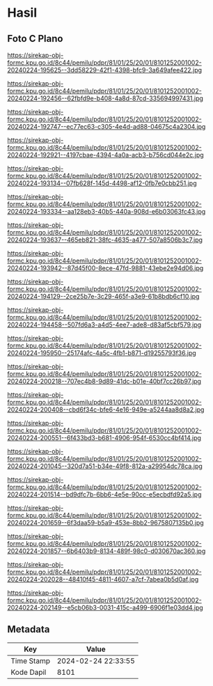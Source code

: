 # Hasil

## Foto C Plano

https://sirekap-obj-formc.kpu.go.id/8c44/pemilu/pdpr/81/01/25/20/01/8101252001002-20240224-195625--3dd58229-42f1-4398-bfc9-3a649afee422.jpg

https://sirekap-obj-formc.kpu.go.id/8c44/pemilu/pdpr/81/01/25/20/01/8101252001002-20240224-192456--62fbfd9e-b408-4a8d-87cd-335694997431.jpg

https://sirekap-obj-formc.kpu.go.id/8c44/pemilu/pdpr/81/01/25/20/01/8101252001002-20240224-192747--ec77ec63-c305-4e4d-ad88-04675c4a2304.jpg

https://sirekap-obj-formc.kpu.go.id/8c44/pemilu/pdpr/81/01/25/20/01/8101252001002-20240224-192921--4197cbae-4394-4a0a-acb3-b756cd044e2c.jpg

https://sirekap-obj-formc.kpu.go.id/8c44/pemilu/pdpr/81/01/25/20/01/8101252001002-20240224-193134--07fb628f-145d-4498-af12-0fb7e0cbb251.jpg

https://sirekap-obj-formc.kpu.go.id/8c44/pemilu/pdpr/81/01/25/20/01/8101252001002-20240224-193334--aa128eb3-40b5-440a-908d-e6b03063fc43.jpg

https://sirekap-obj-formc.kpu.go.id/8c44/pemilu/pdpr/81/01/25/20/01/8101252001002-20240224-193637--465eb821-38fc-4635-a477-507a8506b3c7.jpg

https://sirekap-obj-formc.kpu.go.id/8c44/pemilu/pdpr/81/01/25/20/01/8101252001002-20240224-193942--87d45f00-8ece-47fd-9881-43ebe2e94d06.jpg

https://sirekap-obj-formc.kpu.go.id/8c44/pemilu/pdpr/81/01/25/20/01/8101252001002-20240224-194129--2ce25b7e-3c29-465f-a3e9-61b8bdb6cf10.jpg

https://sirekap-obj-formc.kpu.go.id/8c44/pemilu/pdpr/81/01/25/20/01/8101252001002-20240224-194458--507fd6a3-a4d5-4ee7-ade8-d83af5cbf579.jpg

https://sirekap-obj-formc.kpu.go.id/8c44/pemilu/pdpr/81/01/25/20/01/8101252001002-20240224-195950--25174afc-4a5c-4fb1-b871-d19255793f36.jpg

https://sirekap-obj-formc.kpu.go.id/8c44/pemilu/pdpr/81/01/25/20/01/8101252001002-20240224-200218--707ec4b8-9d89-41dc-b01e-40bf7cc26b97.jpg

https://sirekap-obj-formc.kpu.go.id/8c44/pemilu/pdpr/81/01/25/20/01/8101252001002-20240224-200408--cbd6f34c-bfe6-4e16-949e-a5244aa8d8a2.jpg

https://sirekap-obj-formc.kpu.go.id/8c44/pemilu/pdpr/81/01/25/20/01/8101252001002-20240224-200551--6f433bd3-b681-4906-954f-6530cc4bf414.jpg

https://sirekap-obj-formc.kpu.go.id/8c44/pemilu/pdpr/81/01/25/20/01/8101252001002-20240224-201045--320d7a51-b34e-49f8-812a-a29954dc78ca.jpg

https://sirekap-obj-formc.kpu.go.id/8c44/pemilu/pdpr/81/01/25/20/01/8101252001002-20240224-201514--bd9dfc7b-6bb6-4e5e-90cc-e5ecbdfd92a5.jpg

https://sirekap-obj-formc.kpu.go.id/8c44/pemilu/pdpr/81/01/25/20/01/8101252001002-20240224-201659--6f3daa59-b5a9-453e-8bb2-9675807135b0.jpg

https://sirekap-obj-formc.kpu.go.id/8c44/pemilu/pdpr/81/01/25/20/01/8101252001002-20240224-201857--6b6403b9-8134-489f-98c0-d030670ac360.jpg

https://sirekap-obj-formc.kpu.go.id/8c44/pemilu/pdpr/81/01/25/20/01/8101252001002-20240224-202028--48410f45-4811-4607-a7cf-7abea0b5d0af.jpg

https://sirekap-obj-formc.kpu.go.id/8c44/pemilu/pdpr/81/01/25/20/01/8101252001002-20240224-202149--e5cb06b3-0031-415c-a499-6906f1e03dd4.jpg


## Metadata

| Key        | Value               |
| ---------- | ------------------- |
| Time Stamp | 2024-02-24 22:33:55 |
| Kode Dapil | 8101                |



